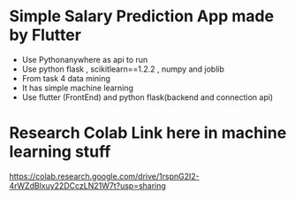 # Simple Salary Prediction App made by Flutter

- Use Pythonanywhere as api to run
- Use python flask , scikitlearn==1.2.2 , numpy and joblib
- From task 4 data mining
- It has simple machine learning
- Use flutter (FrontEnd) and python flask(backend and connection api)

# Research Colab Link here in machine learning stuff
https://colab.research.google.com/drive/1rspnG2I2-4rWZdBlxuy22DCczLN21W7t?usp=sharing


